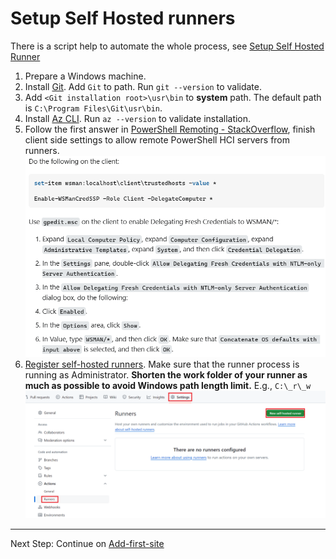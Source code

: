 # Setup Self Hosted runners
There is a script help to automate the whole process, see [Setup Self Hosted Runner](./Setup-Self-Hosted-Runners.md)

1. Prepare a Windows machine.
2. Install [Git](https://git-scm.com/downloads). Add `Git` to path. Run `git --version` to validate.
3. Add `<Git installation root>\usr\bin` to **system** path. The default path is `C:\Program Files\Git\usr\bin`. 
4. Install [Az CLI](https://learn.microsoft.com/en-us/cli/azure/install-azure-cli). Run `az --version` to validate installation.
5. Follow the first answer in [PowerShell Remoting - StackOverflow](https://stackoverflow.com/questions/18113651/powershell-remoting-policy-does-not-allow-the-delegation-of-user-credentials), finish client side settings to allow remote PowerShell HCI servers from runners.
![psRemoting](./img/psRemoting.png)
6. [Register self-hosted runners](https://docs.github.com/en/actions/hosting-your-own-runners/managing-self-hosted-runners/adding-self-hosted-runners). Make sure that the runner process is running as Administrator. **Shorten the work folder of your runner as much as possible to avoid Windows path length limit.** E.g., `C:\_r\_w`
![runner](./img/selfHostRunner.png)

---
Next Step: Continue on [Add-first-site](./Add-first-Site.md)
